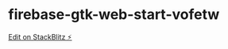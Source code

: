 # firebase-gtk-web-start-vofetw

[Edit on StackBlitz ⚡️](https://stackblitz.com/edit/firebase-gtk-web-start-vofetw)
